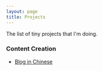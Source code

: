 ```yaml
---
layout: page
title: Projects
---
```


The list of tiny projects that I'm doing. 

### Content Creation
- <a href="https://www.liwuqiong.com/blog_zh" target="_blank">Blog in Chinese</a>